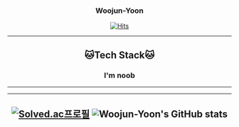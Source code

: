 
<div align="center">
  
  ### Woojun-Yoon 
  [![Hits](https://hits.seeyoufarm.com/api/count/incr/badge.svg?url=https%3A%2F%2Fgithub.com%2FWoojun-Yoon&count_bg=%2379C83D&title_bg=%23555555&icon=github.svg&icon_color=%23E7E7E7&title=hits&edge_flat=true)](https://hits.seeyoufarm.com)
  
  <!-- [![Anurag's GitHub stats](https://github-readme-stats.vercel.app/api?username=Woojun-Yoon)](https://github.com/Woojun-Yoon/github-readme-stats) -->
  ---
  <!-- [![Top Langs](https://github-readme-stats.vercel.app/api/top-langs/?username=Woojun-Yoon)](https://github.com/Woojun-Yoon/github-readme-stats) -->
  
  ## 🐱Tech Stack🐱
  ### I'm noob
  <!--
  ### Programming Language
![C](https://img.shields.io/badge/c-%2300599C.svg?style=for-the-badge&logo=c&logoColor=white)
    ![Java](https://img.shields.io/badge/java-%23ED8B00.svg?style=for-the-badge&logo=java&logoColor=white)
    ![Python](https://img.shields.io/badge/python-3670A0?style=for-the-badge&logo=python&logoColor=ffdd54)
    ![JavaScript](https://img.shields.io/badge/javascript-%23323330.svg?style=for-the-badge&logo=javascript&logoColor=%23F7DF1E)
  ### Frontend
![HTML5](https://img.shields.io/badge/html5-%23E34F26.svg?style=for-the-badge&logo=html5&logoColor=white)
    ![CSS3](https://img.shields.io/badge/css3-%231572B6.svg?style=for-the-badge&logo=css3&logoColor=white)
    ![React](https://img.shields.io/badge/react-%2320232a.svg?style=for-the-badge&logo=react&logoColor=%2361DAFB)
  ### Backend
![MySQL](https://img.shields.io/badge/mysql-%2300f.svg?style=for-the-badge&logo=mysql&logoColor=white)
    ![MariaDB](https://img.shields.io/badge/MariaDB-003545?style=for-the-badge&logo=mariadb&logoColor=white)
    
![NodeJS](https://img.shields.io/badge/node.js-6DA55F?style=for-the-badge&logo=node.js&logoColor=white)
    ![NPM](https://img.shields.io/badge/NPM-%23CB3837.svg?style=for-the-badge&logo=npm&logoColor=white)
    ![Express.js](https://img.shields.io/badge/express.js-%23404d59.svg?style=for-the-badge&logo=express&logoColor=%2361DAFB)
  ### DevOps
![Docker](https://img.shields.io/badge/docker-%230db7ed.svg?style=for-the-badge&logo=docker&logoColor=white)
    ![Nginx](https://img.shields.io/badge/nginx-%23009639.svg?style=for-the-badge&logo=nginx&logoColor=white)
    ![Linux](https://img.shields.io/badge/Linux-FCC624?style=for-the-badge&logo=linux&logoColor=black)
    ![AWS](https://img.shields.io/badge/AWS-%23FF9900.svg?style=for-the-badge&logo=amazon-aws&logoColor=white)
  ### Tool
![Notion](https://img.shields.io/badge/Notion-%23000000.svg?style=for-the-badge&logo=notion&logoColor=white)
    ![Slack](https://img.shields.io/badge/Slack-4A154B?style=for-the-badge&logo=slack&logoColor=white)
    ![Git](https://img.shields.io/badge/git-%23F05033.svg?style=for-the-badge&logo=git&logoColor=white)

![Visual Studio Code](https://img.shields.io/badge/Visual%20Studio%20Code-0078d7.svg?style=for-the-badge&logo=visual-studio-code&logoColor=white)
    ![Vim](https://img.shields.io/badge/VIM-%2311AB00.svg?style=for-the-badge&logo=vim&logoColor=white)
    ![IntelliJ IDEA](https://img.shields.io/badge/IntelliJIDEA-000000.svg?style=for-the-badge&logo=intellij-idea&logoColor=white)
-->
  ---
  ---
[![Solved.ac프로필](http://mazassumnida.wtf/api/v2/generate_badge?boj=dbsdnwns11)](https://solved.ac/dbsdnwns11)
![Woojun-Yoon's GitHub stats](https://github-readme-stats.vercel.app/api?username=Woojun-Yoon&hide=stars,contribs&count_private=true&show_icons=true&&theme=dark)
  ---
</div>

